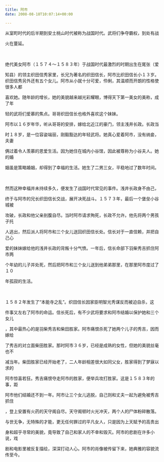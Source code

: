 ```yaml
---
title: 阿市
date: 2008-08-18T10:07:14+00:00

---
```

从室町时代的后半期到安土桃山时代被称为战国时代。武将们争夺霸权，到处有战
  
火在蔓延。
  
　　

绝代美女阿市（１５７４～１５８３年）于战国时代最激烈的时期出生在尾张（爱
  
知县）的领主织田信秀家里，长兄为著名的织田信长，阿市比织田信长小１３岁。织田信秀另外还有五个女儿。阿市从小就十分可爱，伶俐，其温顺而开朗的性格使很多人都
  
喜欢她。随年龄的增长，她的美貌越来越光彩耀眼，博得天下第一美女的美称，成了年
  
轻的武将们爱慕的焦点。哥哥织田信长也格外喜欢这个妹妹。

阿市以１６岁年华，听从哥哥的安排，嫁给北近江的豪门，领主浅井长政。长政当
  
时１８岁，是一位容姿端丽，刚毅豁达的年轻武将。她真心爱着阿市，没有纳妾，夫妻
  
俩过着令人羡慕的恩爱生活。因为她住在城内小谷馆，因此被尊称为小谷夫人。她的婚
  
姻虽是策略婚姻，却得到了幸福的生活。她生了二男三女，平稳地过了数年时间。
  
　　

然而这种幸福并未持续多久，便发生了战国时代常见的事件。浅井长政身不由己，
  
终于与阿市的兄长织田信长交战，展开决死战斗。１５７３年，最后一个堡垒小谷城被
  
攻破，长政和他父亲剖腹自尽。当时阿市请求殉死，长政不允许。他先将两个男孩子托
  
人逃出，然后派人将阿市和三个女儿送回织田信长处。信长对于一直信赖，并把自己心
  
爱的妹妹嫁给他的浅井长政的背叛十分气愤。一年后，信长命部下羽柴秀吉抓住阿市两
  
个年幼的儿子并处死，然后把阿市和三个女儿送到他弟弟那里，在那里阿市度过了１０
  
年孤寂的生活。
  
　　

１５８２年发生了“本能寺之乱”。织田信长因家臣明智光秀谋反而被迫自杀，这
  
件事又左右了阿市的命运。信长死后，有不少武将要求和阿市结婚以保护她和三个女儿
  
，其中最热心的是羽柴秀吉和柴田胜家。阿市痛恨杀死了她两个儿子的秀吉，因而嫁给
  
了秀吉的对立面柴田胜家。那时阿市３６岁，已经是成熟的女性，但她的美貌丝毫也不
  
减当年。柴田胜家已经开始老了，二人年龄相差很大如同父女，胜家得到了梦寐以求的
  
阿市惊喜若狂。秀吉痛恨夺走阿市的胜家，便举兵攻打胜家。这是１５８３年的事，距
  
阿市他们结婚还不到一年。阿市让三个女儿逃脱，自己则和丈夫一起为避免被秀吉抓住
  
，登上安置有火药的天守阁自尽。天守阁顿时火光冲天，两个人的尸体粉碎散落。

与世无争，无特殊的才能，更无任何罪过的平凡女人，只是因为上天赋予的高贵出
  
身和超乎寻常的美貌，竟导致了自己和家人的不幸和毁灭。阿市的悲剧在许多小说，戏
  
剧和电影里被反复描绘，深深打动人心。阿市的肖像被传留下来，她典雅的容貌流传至今。
